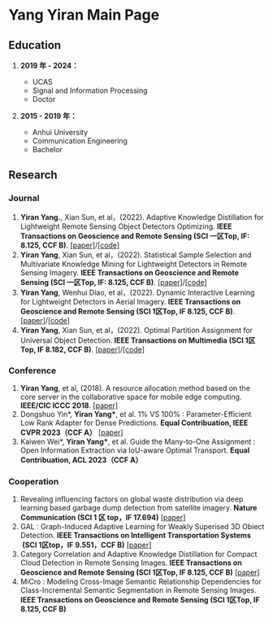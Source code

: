 # Yang Yiran Main Page

## Education

1. **2019 年 - 2024：** 
      * UCAS 
      * Signal and Information Processing
      * Doctor 
      
2. **2015 - 2019 年：**
      * Anhui University 
      * Communication Engineering 
      * Bachelor

## Research
###  Journal
1. **Yiran Yang.**, Xian Sun, et al，(2022). Adaptive Knowledge Distillation for Lightweight Remote Sensing Object Detectors Optimizing. **IEEE Transactions on Geoscience and Remote Sensing (SCI 一区Top, IF: 8.125, CCF B)**. [[paper]](https://ieeexplore.ieee.org/document/9775159/)/[[code]](https://github.com/youngfly/Remote-Sensing-Distillation)
2. **Yiran Yang**, Xian Sun, et al，(2022). Statistical Sample Selection and Multivariate Knowledge Mining for Lightweight Detectors in Remote Sensing Imagery. **IEEE Transactions on Geoscience and Remote Sensing (SCI 一区Top, IF: 8.125, CCF B)**. [[paper]](https://ieeexplore.ieee.org/document/9832637/)/[[code]](https://github.com/youngfly/Remote-Sensing-Distillation)
3. **Yiran Yang**, Wenhui Diao, et al，(2022). Dynamic Interactive Learning for Lightweight Detectors in Aerial Imagery. **IEEE Transactions on Geoscience and Remote Sensing (SCI 1区Top, IF 8.125, CCF B)**.  [[paper]](https://ieeexplore.ieee.org/document/9921272/)/[[code]](https://github.com/youngfly/Remote-Sensing-Distillation) 
4. **Yiran Yang**, Xian Sun, et al，(2022). Optimal Partition Assignment for Universal Object Detection. **IEEE Transactions on Multimedia (SCI 1区Top, IF 8.182, CCF B)**. [[paper]](https://ieeexplore.ieee.org/document/9956875)/[[code]](https://github.com/youngfly/OPA) 

### Conference
1. **Yiran Yang**, et al, (2018). A resource allocation method based on the core server in the collaborative space for mobile edge computing.  **IEEE/CIC ICCC 2018**. [[paper]](https://ieeexplore.ieee.org/document/8641218/)
2. Dongshuo Yin\*, **Yiran Yang\***, et al. 1% VS 100% : Parameter-Efficient Low Rank Adapter for Dense Predictions. **Equal Contribuation, IEEE CVPR 2023（CCF A）** [[paper]](https://ieeexplore.ieee.org/document/9956875)
3. Kaiwen Wei\*, **Yiran Yang\***, et al. Guide the Many-to-One Assignment : Open Information Extraction via IoU-aware Optimal Transport. **Equal Contribuation, ACL 2023（CCF A）** 

### Cooperation

1. Revealing influencing factors on global waste distribution via deep learning based garbage dump detection from satellite imagery. **Nature Communication (SCI 1 区 top，IF 17.694)** [[paper]](https://www.nature.com/articles/s41467-023-37136-1)
2. GAL : Graph-Induced Adaptive Learning for Weakly Superised 3D Obiect Detection. **IEEE Transactions on Intelligent Transportation Systems  (SCI 1区top，IF 9.551，CCF B)** [[paper]](https://ieeexplore.ieee.org/document/10102360)
3. Category Correlation and Adaptive Knowledge Distillation for Compact Cloud Detection in Remote Sensing Images. **IEEE Transactions on Geoscience and Remote Sensing (SCI 1区Top, IF 8.125, CCF B)** [[paper]](https://ieeexplore.ieee.org/document/9774409)
4. MiCro : Modeling Cross-Image Semantic Relationship Dependencies for Class-Incremental Semantic Segmentation in Remote Sensing Images. **IEEE Transactions on Geoscience and Remote Sensing (SCI 1区Top, IF 8.125, CCF B)**

